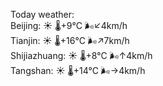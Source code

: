 Today weather:  
Beijing: ☀️   🌡️+9°C 🌬️↙4km/h  
Tianjin: ☀️   🌡️+16°C 🌬️↗7km/h  
Shijiazhuang: ☀️   🌡️+8°C 🌬️↑4km/h  
Tangshan: ☀️   🌡️+14°C 🌬️→4km/h  
